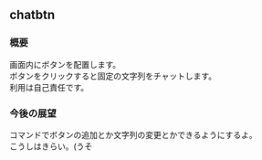 ## chatbtn  
### 概要
画面内にボタンを配置します。    
ボタンをクリックすると固定の文字列をチャットします。     
利用は自己責任です。    

### 今後の展望

コマンドでボタンの追加とか文字列の変更とかできるようにするよ。  
こうしはきらい。(うそ  
